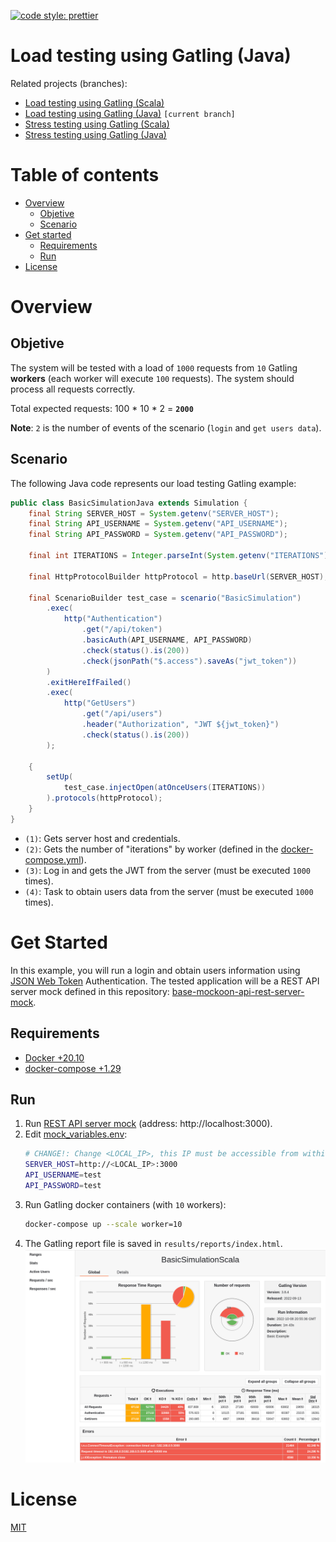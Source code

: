 [![code style: prettier](https://img.shields.io/badge/code_style-prettier-ff69b4.svg?style=flat-square)](https://github.com/prettier/prettier)

# Load testing using Gatling (Java)

Related projects (branches):
- [Load testing using Gatling (Scala)](https://github.com/eccanto/base-gatling-performance-testing/tree/feature/load-testing-scala)
- [Load testing using Gatling (Java)](https://github.com/eccanto/base-gatling-performance-testing/tree/feature/load-testing-java) `[current branch]`
- [Stress testing using Gatling (Scala)](https://github.com/eccanto/base-gatling-performance-testing/tree/feature/stress-testing-scala)
- [Stress testing using Gatling (Java)](https://github.com/eccanto/base-gatling-performance-testing/tree/feature/stress-testing-java)

# Table of contents

* [Overview](#overview)
  * [Objetive](#objetive)
  * [Scenario](#scenario)
* [Get started](#get-started)
  * [Requirements](#requirements)
  * [Run](#run)
* [License](#license)

# Overview

## Objetive

The system will be tested with a load of `1000` requests from `10` Gatling **workers** (each worker will execute `100`
requests). The system should process all requests correctly.

Total expected requests: 100 * 10 * 2 = **`2000`**

**Note**: `2` is the number of events of the scenario (`login` and `get users data`).

## Scenario

The following Java code represents our load testing Gatling example:

```Java
public class BasicSimulationJava extends Simulation {
    final String SERVER_HOST = System.getenv("SERVER_HOST");               // (1)
    final String API_USERNAME = System.getenv("API_USERNAME");             // (1)
    final String API_PASSWORD = System.getenv("API_PASSWORD");             // (1)

    final int ITERATIONS = Integer.parseInt(System.getenv("ITERATIONS"));  // (2)

    final HttpProtocolBuilder httpProtocol = http.baseUrl(SERVER_HOST);

    final ScenarioBuilder test_case = scenario("BasicSimulation")
        .exec(                                                             // (3)
            http("Authentication")                                         // (3)
                .get("/api/token")                                         // (3)
                .basicAuth(API_USERNAME, API_PASSWORD)                     // (3)
                .check(status().is(200))                                   // (3)
                .check(jsonPath("$.access").saveAs("jwt_token"))           // (3)
        )                                                                  // (3)
        .exitHereIfFailed()
        .exec(                                                             // (4)
            http("GetUsers")                                               // (4)
                .get("/api/users")                                         // (4)
                .header("Authorization", "JWT ${jwt_token}")               // (4)
                .check(status().is(200))                                   // (4)
        );                                                                 // (4)

    {
        setUp(
            test_case.injectOpen(atOnceUsers(ITERATIONS))
        ).protocols(httpProtocol);
    }
}
```

- `(1)`: Gets server host and credentials.
- `(2)`: Gets the number of "iterations" by worker (defined in the [docker-compose.yml](./docker-compose.yml)).
- `(3)`: Log in and gets the JWT from the server (must be executed `1000` times).
- `(4)`: Task to obtain users data from the server (must be executed `1000` times).

# Get Started

In this example, you will run a login and obtain users information using
[JSON Web Token](https://www.rfc-editor.org/rfc/rfc7519) Authentication. The tested application will be a REST API
server mock defined in this repository:
[base-mockoon-api-rest-server-mock](https://raw.githubusercontent.com/eccanto/base-mockoon-api-rest-server-mock).

## Requirements

- [Docker +20.10](https://docs.docker.com/engine/install/ubuntu/)
- [docker-compose +1.29](https://docs.docker.com/desktop/install/linux-install/)

## Run

1. Run [REST API server mock](https://github.com/eccanto/base-mockoon-api-rest-server-mock) (address: http://localhost:3000).
2. Edit [mock_variables.env](./mock_variables.env):
    ```bash
    # CHANGE!: Change <LOCAL_IP>, this IP must be accessible from within a gatling containers.
    SERVER_HOST=http://<LOCAL_IP>:3000
    API_USERNAME=test
    API_PASSWORD=test
    ```
3. Run Gatling docker containers (with `10` workers):
    ```bash
    docker-compose up --scale worker=10
    ```
4. The Gatling report file is saved in `results/reports/index.html`.
    ![Gatling Report](documentation/images/gatling_report.png)

# License

[MIT](./LICENSE)
